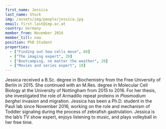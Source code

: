 ```yaml
---
first_name: Jessica
last_name: Stock
img: /assets/img/people/jessica.jpg
email: first.last@imp.ac.at
country: Germany
member_from: November 2016
member_till: now
position: PhD Student
properties:
  - ["Finding out how cells move", 60]
  - ["The imaging expert", 20]
  - ["Bootcamping, no matter the weather", 20]
  - ["Movies and series expert", 10]
---
```

Jessica received a B.Sc. degree in Biochemistry from the Free University of Berlin in 2015. She continued with an M.Res. degree in Molecular Cell Biology at the University of Nottingham from 2015 to 2016. For her thesis, she investigated the role of Armadillo repeat proteins in *Plasmodium berghei* invasion and migration. Jessica has been a Ph.D. student in the Pauli lab since November 2016, working on the role and mechanism of Toddler signaling during the process of zebrafish gastrulation. Jessica is the lab’s TV show expert, enjoys listening to music, and plays volleyball in her free time. 
